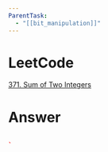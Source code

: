 ```yaml
---
ParentTask:
  - "[[bit_manipulation]]"
---
```


# LeetCode
[371. Sum of Two Integers](https://leetcode.com/problems/sum-of-two-integers/)

# Answer
```Cpp

` 